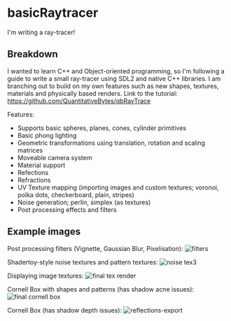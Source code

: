 # basicRaytracer
I'm writing a ray-tracer!

Breakdown 
-
I wanted to learn C++ and Object-oriented programming, so I'm following a guide to write a small ray-tracer using SDL2 and native C++ libraries. 
I am branching out to build on my own features such as new shapes, textures, materials and physically based renders. 
Link to the tutorial: https://github.com/QuantitativeBytes/qbRayTrace

Features:
- Supports basic spheres, planes, cones, cylinder primitives
- Basic phong lighting
- Geometric transformations using translation, rotation and scaling matrices
- Moveable camera system
- Material support
- Refections
- Refractions
- UV Texture mapping (importing images and custom textures; voronoi, polka dots, checkerboard, plain, stripes)
- Noise generation; perlin, simplex (as textures)
- Post processing effects and filters

Example images
-

Post processing filters (Vignette, Gaussian Blur, Pixelisation):
![filters](https://user-images.githubusercontent.com/53636492/153784921-9a8533d0-4e5e-4343-bebb-6886fe4987f3.png)

Shadertoy-style noise textures and pattern textures:
![noise tex3](https://user-images.githubusercontent.com/53636492/153319639-bf3c1f4a-aa51-4ea1-93f5-c6218c58e594.PNG)

Displaying image textures:
![final tex render](https://user-images.githubusercontent.com/53636492/151657150-7bfe58f1-4834-4763-9d07-3f7612fa3060.PNG)

Cornell Box with shapes and patterns (has shadow acne issues):
![final cornell box](https://user-images.githubusercontent.com/53636492/150660611-30e6c056-427b-4da4-a524-93d31a9c85c7.PNG)

Cornell Box (has shadow depth issues):
![reflections-export](https://user-images.githubusercontent.com/53636492/149031954-15a2ffe1-8df9-4b7c-81b8-c6cba5974f8e.png)
